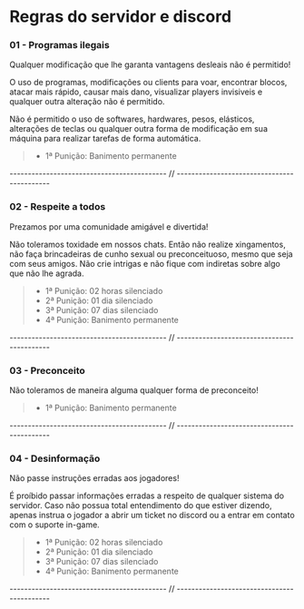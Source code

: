 # **Regras do servidor e discord**

### **01 - Programas ilegais**

Qualquer modificação que lhe garanta vantagens desleais não é permitido!

O uso de programas, modificações ou clients para voar, encontrar blocos,
atacar mais rápido, causar mais dano, visualizar players invisiveis e
qualquer outra alteração não é permitido.

Não é permitido o uso de softwares, hardwares, pesos, elásticos,
alterações de teclas ou qualquer outra forma de modificação em sua
máquina para realizar tarefas de forma automática.

>- 1ª Punição: Banimento permanente

------------------------------------------- // -------------------------------------------

### **02 - Respeite a todos**

Prezamos por uma comunidade amigável e divertida!

Não toleramos toxidade em nossos chats. Então não realize xingamentos, não faça
brincadeiras de cunho sexual ou preconceituoso, mesmo que seja com seus amigos.
Não crie intrigas e não fique com indiretas sobre algo que não lhe agrada.

>- 1ª Punição: 02 horas silenciado
>- 2ª Punição: 01 dia silenciado
>- 3ª Punição: 07 dias silenciado
>- 4ª Punição: Banimento permanente

------------------------------------------- // -------------------------------------------

### **03 - Preconceito**

Não toleramos de maneira alguma qualquer forma de preconceito!

>- 1ª Punição: Banimento permanente

------------------------------------------- // -------------------------------------------

### **04 - Desinformação**

Não passe instruções erradas aos jogadores!

É proíbido passar informações erradas a respeito de qualquer sistema do servidor.
Caso não possua total entendimento do que estiver dizendo, apenas instrua o
jogador a abrir um ticket no discord ou a entrar em contato com o suporte in-game.

>- 1ª Punição: 02 horas silenciado
>- 2ª Punição: 01 dia silenciado
>- 3ª Punição: 07 dias silenciado
>- 4ª Punição: Banimento permanente

------------------------------------------- // -------------------------------------------
